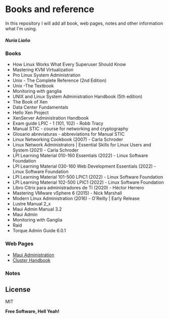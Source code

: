 # Books and reference
In this repository I will add all book, web pages, notes and other information what I'm using.

##### Nuria Liaño

### Books
* How Linux Works What Every Superuser Should Know
* Mastering KVM Virtualization
* Pro Linux System Administration
* Unix - The Complete Reference (2nd Edition)
* Unix -The Textbook
* Monitoring with ganglia
* UNIX and Linux System Administration Handbook (5th edition)
* The Book of Xen
* Data Center Fundamentals
* Hello Xen Project
* XenServer Administration Handbook
* Exam guide LPIC - 1 (101, 102) - Robb Tracy
* Manual STIC - course for networking and cryptography
* Glosario abreviaturas - abbreviations for Manual STIC
* Linux Networking Cookbook (2007) - Carla Schroder 
* Linux Network Administrators | Essential Skills for Linux Users and System (2021) - Carla Schroder
* LPI Learning Material 010-160 Essentials (2022) - Linux Software Foundation 
* LPI Learning Material 030-160 Web Development Essentials (2022) - Linux Software Foundation 
* LPI Learning Material 101-500 LPIC1 (2022) - Linux Software Foundation 
* LPI Learning Material 102-500 LPIC1 (2022) - Linux Software Foundation 
* Libro Citrix para administradores de TI (2020) - Héctor Herrero
* Mastering VMware vSphere 6 (2015) - Nick Marshall
* Modern Linux Administration (2016) - O'Reilly | Early Release
* Lustre Manual 2_x
* Maui Admin Manual 3.2
* Maui Admin
* Monitoring with Ganglia
* Raid
* Torque Admin Guide 6.0.1


### Web Pages
* [Maui Administration](https://www.ch.cam.ac.uk/computing/maui-administration)
* [Cluster Handbook](https://en.wikibooks.org/wiki/Cluster-Handbook#What_is_Qlustar?)


### Notes

## License

MIT

**Free Software, Hell Yeah!**
